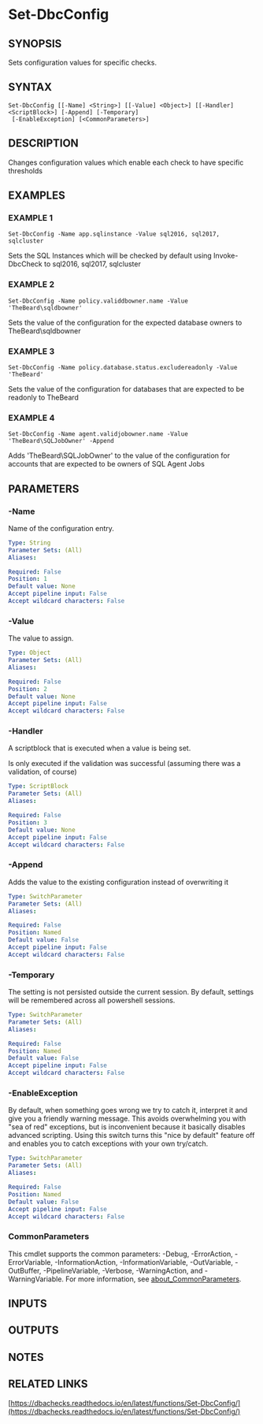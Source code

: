# Set-DbcConfig

## SYNOPSIS
Sets configuration values for specific checks.

## SYNTAX

```
Set-DbcConfig [[-Name] <String>] [[-Value] <Object>] [[-Handler] <ScriptBlock>] [-Append] [-Temporary]
 [-EnableException] [<CommonParameters>]
```

## DESCRIPTION
Changes configuration values which enable each check to have specific thresholds

## EXAMPLES

### EXAMPLE 1
```
Set-DbcConfig -Name app.sqlinstance -Value sql2016, sql2017, sqlcluster
```

Sets the SQL Instances which will be checked by default using Invoke-DbcCheck 
to sql2016, sql2017, sqlcluster

### EXAMPLE 2
```
Set-DbcConfig -Name policy.validdbowner.name -Value 'TheBeard\sqldbowner'
```

Sets the value of the configuration for the expected database owners to
TheBeard\sqldbowner

### EXAMPLE 3
```
Set-DbcConfig -Name policy.database.status.excludereadonly -Value 'TheBeard'
```

Sets the value of the configuration for databases that are expected to be readonly
to TheBeard

### EXAMPLE 4
```
Set-DbcConfig -Name agent.validjobowner.name -Value 'TheBeard\SQLJobOwner' -Append
```

Adds 'TheBeard\SQLJobOwner' to the value of the configuration for accounts that 
are expected to be owners of SQL Agent Jobs

## PARAMETERS

### -Name
Name of the configuration entry.

```yaml
Type: String
Parameter Sets: (All)
Aliases:

Required: False
Position: 1
Default value: None
Accept pipeline input: False
Accept wildcard characters: False
```

### -Value
The value to assign.

```yaml
Type: Object
Parameter Sets: (All)
Aliases:

Required: False
Position: 2
Default value: None
Accept pipeline input: False
Accept wildcard characters: False
```

### -Handler
A scriptblock that is executed when a value is being set.

Is only executed if the validation was successful (assuming there was a validation, of course)

```yaml
Type: ScriptBlock
Parameter Sets: (All)
Aliases:

Required: False
Position: 3
Default value: None
Accept pipeline input: False
Accept wildcard characters: False
```

### -Append
Adds the value to the existing configuration instead of overwriting it

```yaml
Type: SwitchParameter
Parameter Sets: (All)
Aliases:

Required: False
Position: Named
Default value: False
Accept pipeline input: False
Accept wildcard characters: False
```

### -Temporary
The setting is not persisted outside the current session.
By default, settings will be remembered across all powershell sessions.

```yaml
Type: SwitchParameter
Parameter Sets: (All)
Aliases:

Required: False
Position: Named
Default value: False
Accept pipeline input: False
Accept wildcard characters: False
```

### -EnableException
By default, when something goes wrong we try to catch it, interpret it and give you a friendly warning message.
This avoids overwhelming you with "sea of red" exceptions, but is inconvenient because it basically disables advanced scripting.
Using this switch turns this "nice by default" feature off and enables you to catch exceptions with your own try/catch.

```yaml
Type: SwitchParameter
Parameter Sets: (All)
Aliases:

Required: False
Position: Named
Default value: False
Accept pipeline input: False
Accept wildcard characters: False
```

### CommonParameters
This cmdlet supports the common parameters: -Debug, -ErrorAction, -ErrorVariable, -InformationAction, -InformationVariable, -OutVariable, -OutBuffer, -PipelineVariable, -Verbose, -WarningAction, and -WarningVariable. For more information, see [about_CommonParameters](http://go.microsoft.com/fwlink/?LinkID=113216).

## INPUTS

## OUTPUTS

## NOTES

## RELATED LINKS

[https://dbachecks.readthedocs.io/en/latest/functions/Set-DbcConfig/](https://dbachecks.readthedocs.io/en/latest/functions/Set-DbcConfig/)

